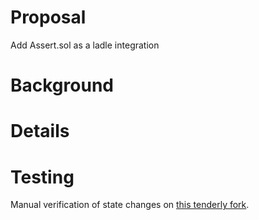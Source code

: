 # Proposal
Add Assert.sol as a ladle integration

# Background



# Details

# Testing
Manual verification of state changes on [this tenderly fork]( ).